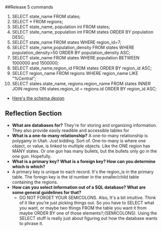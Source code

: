 ##Release 5 commands
1. SELECT state_name FROM states;
2. SELECT * FROM regions;
3. SELECT state_name, population int FROM states;
4. SELECT state_name, population int FROM states ORDER BY population DESC;
5. SELECT state_name FROM states WHERE region_id=7;
6. SELECT state_name,population_density FROM states WHERE population_density>50 ORDER BY population_density ASC;
7. SELECT state_name FROM states WHERE population BETWEEN 1000000 and 1500000;
8. SELECT state_name,region_id FROM states ORDER BY region_id ASC;
9. SELECT region_name FROM regions WHERE region_name LIKE "%Central";
10. SELECT states.state_name, regions.region_name FROM states INNER JOIN regions ON states.region_id = regions.id ORDER BY region_id ASC;
* [Here's the schema design](../operation_chers_closet.png)

## Reflection Section
* __What are databases for?__
  They're for storing and organizing information. They also provide easily readible and accessible tables for
* __What is a one-to-many relationship?__
  A one-to-many relationship is polygamy in Utah. Just kidding. Sort of. One-to-many is where one object, or value, is linked to multiple objects. Like the ONE region has MANY states. Or one gun has many bullets, but the bullets only go in the one gun. Hopefully.
* __What is a primary key? What is a foreign key? How can you determine which is which?__
* A primary key is unique to each record. It's the region_is in the primary table. The foreign key is the id number in the smaller/child table containing the regions.
* __How can you select information out of a SQL database? What are some general guidelines for that?__
  * DO NOT FORGET YOUR SEMICOLONS. Also, It's a bit intuitive. Think of it like you're just picking things out. So you have to SELECT what you want, or maybe two things FROM the table you want it from maybe ORDER BY one of those elements?;(SEMICOLONS). Using the SELECT stuff is really just about figuring out how the database wants to phrase it.
